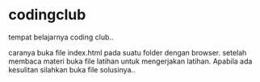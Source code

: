 # codingclub

tempat belajarnya coding club..

caranya buka file index.html pada suatu folder dengan browser.
setelah membaca materi buka file latihan untuk mengerjakan latihan.
Apabila ada kesulitan silahkan buka file solusinya..
